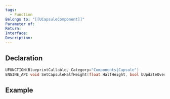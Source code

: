 ```yaml
---
tags:
  - Function
Belongs to: "[[UCapsuleComponent]]"
Parameter of: 
Return: 
Interface: 
Description:
---
```


## Declaration

```cpp
UFUNCTION(BlueprintCallable, Category="Components|Capsule")
ENGINE_API void SetCapsuleHalfHeight(float HalfHeight, bool bUpdateOverlaps=true);
```

## Example

```cpp
```
